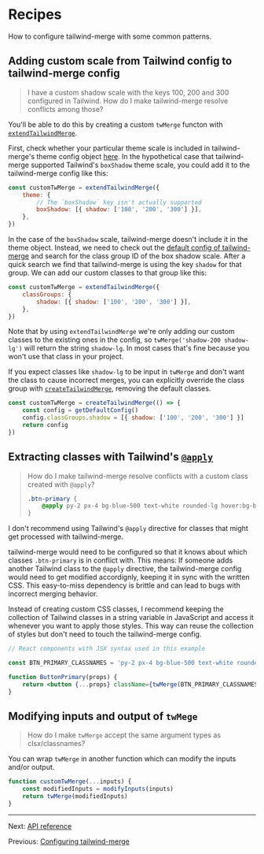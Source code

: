 # Recipes

How to configure tailwind-merge with some common patterns.

## Adding custom scale from Tailwind config to tailwind-merge config

> I have a custom shadow scale with the keys 100, 200 and 300 configured in Tailwind. How do I make tailwind-merge resolve conflicts among those?

You'll be able to do this by creating a custom `twMerge` functon with [`extendTailwindMerge`](./api-reference.md#extendtailwindmerge).

First, check whether your particular theme scale is included in tailwind-merge's theme config object [here](./configuring-tailwind-merge.md#theme). In the hypothetical case that tailwind-merge supported Tailwind's `boxShadow` theme scale, you could add it to the tailwind-merge config like this:

```js
const customTwMerge = extendTailwindMerge({
    theme: {
        // The `boxShadow` key isn't actually supported
        boxShadow: [{ shadow: ['100', '200', '300'] }],
    },
})
```

In the case of the `boxShadow` scale, tailwind-merge doesn't include it in the theme object. Instead, we need to check out the [default config of tailwind-merge](../src/lib/default-config.ts) and search for the class group ID of the box shadow scale. After a quick search we find that tailwind-merge is using the key `shadow` for that group. We can add our custom classes to that group like this:

```js
const customTwMerge = extendTailwindMerge({
    classGroups: {
        shadow: [{ shadow: ['100', '200', '300'] }],
    },
})
```

Note that by using `extendTailwindMerge` we're only adding our custom classes to the existing ones in the config, so `twMerge('shadow-200 shadow-lg')` will return the string `shadow-lg`. In most cases that's fine because you won't use that class in your project.

If you expect classes like `shadow-lg` to be input in `twMerge` and don't want the class to cause incorrect merges, you can explicitly override the class group with [`createTailwindMerge`](./api-reference.md#createtailwindmerge), removing the default classes.

```js
const customTwMerge = createTailwindMerge(() => {
    const config = getDefaultConfig()
    config.classGroups.shadow = [{ shadow: ['100', '200', '300'] }]
    return config
})
```

## Extracting classes with Tailwind's [`@apply`](https://tailwindcss.com/docs/reusing-styles#extracting-classes-with-apply)

> How do I make tailwind-merge resolve conflicts with a custom class created with `@apply`?
>
> ```css
> .btn-primary {
>     @apply py-2 px-4 bg-blue-500 text-white rounded-lg hover:bg-blue-700;
> }
> ```

I don't recommend using Tailwind's `@apply` directive for classes that might get processed with tailwind-merge.

tailwind-merge would need to be configured so that it knows about which classes `.btn-primary` is in conflict with. This means: If someone adds another Tailwind class to the `@apply` directive, the tailwind-merge config would need to get modified accordignly, keeping it in sync with the written CSS. This easy-to-miss dependency is brittle and can lead to bugs with incorrect merging behavior.

Instead of creating custom CSS classes, I recommend keeping the collection of Tailwind classes in a string variable in JavaScript and access it whenever you want to apply those styles. This way can reuse the collection of styles but don't need to touch the tailwind-merge config.

```jsx
// React components with JSX syntax used in this example

const BTN_PRIMARY_CLASSNAMES = 'py-2 px-4 bg-blue-500 text-white rounded-lg hover:bg-blue-700'

function ButtonPrimary(props) {
    return <button {...props} className={twMerge(BTN_PRIMARY_CLASSNAMES, props.className)} />
}
```

## Modifying inputs and output of `twMege`

> How do I make `twMerge` accept the same argument types as clsx/classnames?

You can wrap `twMerge` in another function which can modify the inputs and/or output.

```js
function customTwMerge(...inputs) {
    const modifiedInputs = modifyInputs(inputs)
    return twMerge(modifiedInputs)
}
```

---

Next: [API reference](./api-reference.md)

Previous: [Configuring tailwind-merge](./configuring-tailwind-merge.md)

